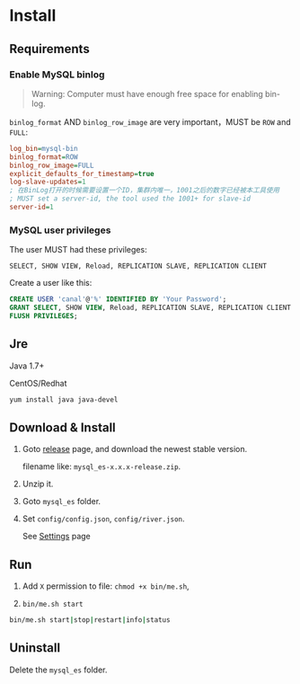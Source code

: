 # Install

## Requirements

### Enable MySQL binlog

> Warning: Computer must have enough free space for enabling bin-log.

`binlog_format` AND `binlog_row_image` are very important，MUST be `ROW` and `FULL`:

```ini
log_bin=mysql-bin
binlog_format=ROW
binlog_row_image=FULL
explicit_defaults_for_timestamp=true
log-slave-updates=1
; 在BinLog打开的时候需要设置一个ID，集群内唯一，1001之后的数字已经被本工具使用
; MUST set a server-id, the tool used the 1001+ for slave-id
server-id=1
```

### MySQL user privileges

The user MUST had these privileges:

`SELECT, SHOW VIEW, Reload, REPLICATION SLAVE, REPLICATION CLIENT`

Create a user like this:

```sql
CREATE USER 'canal'@'%' IDENTIFIED BY 'Your Password';
GRANT SELECT, SHOW VIEW, Reload, REPLICATION SLAVE, REPLICATION CLIENT ON *.* TO 'canal'@'%';
FLUSH PRIVILEGES;
```

## Jre

Java 1.7+

CentOS/Redhat

```sh
yum install java java-devel
```


## Download & Install

1. Goto [release](https://github.com/fly-studio/mysql-es/releases) page, and download the newest stable version.

    filename like: `mysql_es-x.x.x-release.zip`.

2. Unzip it.

3. Goto `mysql_es` folder.

4. Set `config/config.json`, `config/river.json`.

    See [Settings](settings.md) page

## Run

1. Add `X` permission to file: `chmod +x bin/me.sh`,

2. `bin/me.sh start`

```sh
bin/me.sh start|stop|restart|info|status
```

## Uninstall

Delete the `mysql_es` folder.